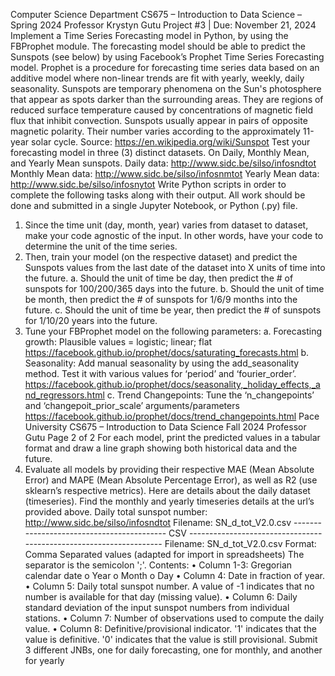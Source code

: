 Computer Science Department
CS675 – Introduction to Data Science – Spring 2024
Professor Krystyn Gutu
Project #3 | Due: November 21, 2024
Implement a Time Series Forecasting model in Python, by using the FBProphet module.
The forecasting model should be able to predict the Sunspots (see below) by using Facebook’s Prophet Time
Series Forecasting model. Prophet is a procedure for forecasting time series data based on an additive model
where non-linear trends are fit with yearly, weekly, daily seasonality. Sunspots are temporary phenomena on the
Sun's photosphere that appear as spots darker than the surrounding areas. They are regions of reduced surface
temperature caused by concentrations of magnetic field flux that inhibit convection. Sunspots usually appear in
pairs of opposite magnetic polarity. Their number varies according to the approximately 11-year solar cycle.
Source: https://en.wikipedia.org/wiki/Sunspot
Test your forecasting model in three (3) distinct datasets. On Daily, Monthly Mean, and Yearly Mean sunspots.
Daily data: http://www.sidc.be/silso/infosndtot
Monthly Mean data: http://www.sidc.be/silso/infosnmtot
Yearly Mean data: http://www.sidc.be/silso/infosnytot
Write Python scripts in order to complete the following tasks along with their output. All work should be done and
submitted in a single Jupyter Notebook, or Python (.py) file.
1) Since the time unit (day, month, year) varies from dataset to dataset, make your code agnostic of the
input. In other words, have your code to determine the unit of the time series.
2) Then, train your model (on the respective dataset) and predict the Sunspots values from the last date of
the dataset into X units of time into the future.
a. Should the unit of time be day, then predict the # of sunspots for 100/200/365 days into the
future.
b. Should the unit of time be month, then predict the # of sunspots for 1/6/9 months into the
future.
c. Should the unit of time be year, then predict the # of sunspots for 1/10/20 years into the future.
3) Tune your FBProphet model on the following parameters:
a. Forecasting growth: Plausible values = logistic; linear; flat
https://facebook.github.io/prophet/docs/saturating_forecasts.html
b. Seasonality: Add manual seasonality by using the add_seasonality method. Test it with various
values for ‘period’ and ‘fourier_order’.
https://facebook.github.io/prophet/docs/seasonality,_holiday_effects,_and_regressors.html
c. Trend Changepoints: Tune the ‘n_changepoints’ and ‘changepoit_prior_scale’
arguments/parameters https://facebook.github.io/prophet/docs/trend_changepoints.html
Pace University CS675 – Introduction to Data Science Fall 2024
Professor Gutu Page 2 of 2
For each model, print the predicted values in a tabular format and draw a line graph showing both historical data
and the future.
4) Evaluate all models by providing their respective MAE (Mean Absolute Error) and MAPE (Mean
Absolute Percentage Error), as well as R2 (use sklearn’s respective metrics). Here are details about the
daily dataset (timeseries). Find the monthly and yearly timeseries details at the url’s provided above.
Daily total sunspot number: http://www.sidc.be/silso/infosndtot
Filename: SN_d_tot_V2.0.csv
------------------------------------------ CSV -------------------------------------------------------------------
Filename: SN_d_tot_V2.0.csv Format: Comma Separated values (adapted for import in spreadsheets) The separator
is the semicolon ';'.
Contents:
• Column 1-3: Gregorian calendar date
o Year
o Month
o Day
• Column 4: Date in fraction of year.
• Column 5: Daily total sunspot number. A value of -1 indicates that no number is available for that day
(missing value).
• Column 6: Daily standard deviation of the input sunspot numbers from individual stations.
• Column 7: Number of observations used to compute the daily value.
• Column 8: Definitive/provisional indicator. '1' indicates that the value is definitive. '0' indicates that the
value is still provisional.
Submit 3 different JNBs, one for daily forecasting, one for monthly, and another for yearly
